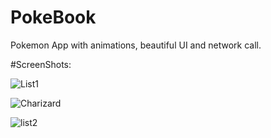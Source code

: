 # PokeBook

Pokemon App with animations, beautiful UI and network call.

#ScreenShots:

![List1](https://user-images.githubusercontent.com/53686487/93144831-8e743180-f708-11ea-90c3-5319764796ad.jpg)

![Charizard](https://user-images.githubusercontent.com/53686487/93144874-af3c8700-f708-11ea-93b0-8c87e72df61e.jpg)

![list2](https://user-images.githubusercontent.com/53686487/93144877-b1064a80-f708-11ea-83b9-c4d61f4ba5cb.jpg)

